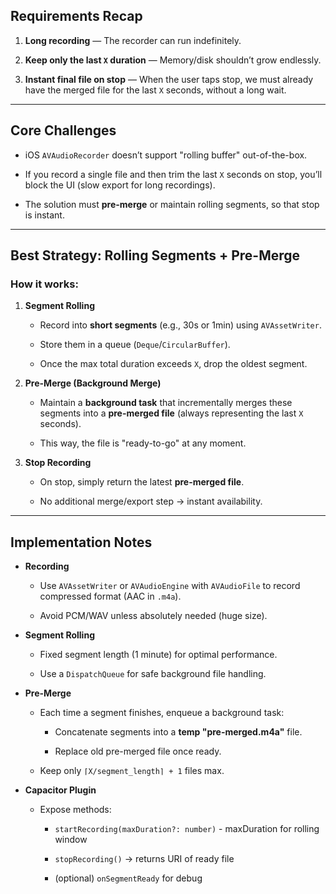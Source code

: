 ## Requirements Recap

1. **Long recording** — The recorder can run indefinitely.

2. **Keep only the last `X` duration** — Memory/disk shouldn’t grow endlessly.

3. **Instant final file on stop** — When the user taps stop, we must already have the merged file for the last `X` seconds, without a long wait.

---

## Core Challenges

- iOS `AVAudioRecorder` doesn’t support "rolling buffer" out-of-the-box.

- If you record a single file and then trim the last `X` seconds on stop, you’ll block the UI (slow export for long recordings).

- The solution must **pre-merge** or maintain rolling segments, so that stop is instant.

---

## Best Strategy: Rolling Segments + Pre-Merge

### How it works:

1. **Segment Rolling**
   - Record into **short segments** (e.g., 30s or 1min) using `AVAssetWriter`.

   - Store them in a queue (`Deque`/`CircularBuffer`).

   - Once the max total duration exceeds `X`, drop the oldest segment.

2. **Pre-Merge (Background Merge)**
   - Maintain a **background task** that incrementally merges these segments into a **pre-merged file** (always representing the last `X` seconds).

   - This way, the file is "ready-to-go" at any moment.

3. **Stop Recording**
   - On stop, simply return the latest **pre-merged file**.

   - No additional merge/export step → instant availability.

---

## Implementation Notes

- **Recording**
  - Use `AVAssetWriter` or `AVAudioEngine` with `AVAudioFile` to record compressed format (AAC in `.m4a`).

  - Avoid PCM/WAV unless absolutely needed (huge size).

- **Segment Rolling**
  - Fixed segment length (1 minute) for optimal performance.

  - Use a `DispatchQueue` for safe background file handling.

- **Pre-Merge**
  - Each time a segment finishes, enqueue a background task:
    - Concatenate segments into a **temp "pre-merged.m4a"** file.

    - Replace old pre-merged file once ready.

  - Keep only `⌈X/segment_length⌉ + 1` files max.

- **Capacitor Plugin**
  - Expose methods:
    - `startRecording(maxDuration?: number)` - maxDuration for rolling window

    - `stopRecording()` → returns URI of ready file

    - (optional) `onSegmentReady` for debug
